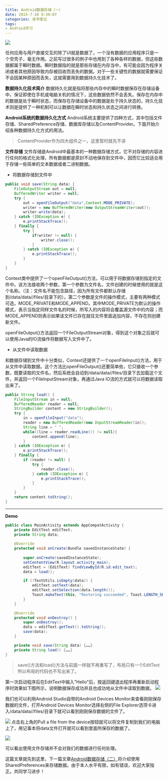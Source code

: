 ```yaml
---
title: Android数据存储（一）
date: 2015-7-10 9:39:07
categories: 读书笔记
tags: 
- Android学习
---
```


![](http://upload-images.jianshu.io/upload_images/1917079-6c19aa249b3d5e7a.png?imageMogr2/auto-orient/strip%7CimageView2/2/w/1240)

任何应用与用户直接交互的除了UI就是数据了，一个没有数据的应用程序只是一个空壳子，毫无作用。之前写过很多的例子中也用到了各种各样的数据，但这些数据都属于瞬时数据。瞬时数据指的就是那些存储在内存当中，有可能会因为程序关闭或者其他原因导致内存被回收而丢失的数据。对于一些关键性的数据就需要保证不会因某种原因而丢失，这就需要用到数据持久化技术了。
<!-- more -->

**数据持久化技术简介**
数据持久化就是指将那些内存中的瞬时数据保存在存储设备中，保证即使在手机或电脑关机的情况下，这些数据依然不会丢失。保存在内存中的数据是处于瞬时状态，而保存在存储设备中的数据是处于持久状态的，持久化技术则是提供了一种机制可以让数据在瞬时状态和持久状态之间进行转换。

**Android系统的数据持久化方式**
Android系统主要提供了四种方式，其中包括文件存储、SharedPreference存储、数据库存储以及ContentProvider。下面开始介绍各种数据持久化方式的用法。
>ContentProvider作为四大组件之一，这里暂时就先不讲

**文件存储**
文件存储是Android中最基本的一种数据存储方式，它不对存储的内容进行任何的格式化处理，所有数据都是原封不动地保存到文件中，因而它比较适合用于存储一些简单的文本数据或者二进制数据。

- 将数据存储到文件中

```java
public void save(String data) {
    FileOutputStream out = null;
    BufferedWriter writer = null;
    try {
        out = openFileOutput("data",Context.MODE_PRIVATE);
        writer = new BufferedWriter(new OutputStreamWriter(out));
        writer.write(data);
    } catch (IOException e) {
        e.printStackTrace();
    } finally {
        try {
            if(writer != null) {
                writer.close();
            }
        } catch (IOException e) {
            e.printStackTrace();
        }
    }
}
```
Context类中提供了一个openFileOutput()方法，可以用于将数据存储到指定的文件中。该方法接收两个参数，第一个参数为文件名，文件创建的时候使用的就是这个名称。（注：文件名不能包含路径，因为所有文件都默认存储到/data/data/<package name>/files/目录下的）。第二个参数是文件的操作模式，主要有两种模式可选，MODE_PRIVATE和MODE_APPEND。其中MODE_PRIVATE为默认的操作模式，表示当指定同样文件名的时候，所写入的内容将会覆盖源文件中的内容；而MODE_APPEND则表示如果该文件已存在就往文件里面追加内容，不存在则创建新文件。

openFileOutput()方法返回一个FileOutputStream对象，得到这个对象之后就可以使用Java的IO流操作将数据写入文件中了。

- 从文件中读取数据

和数据存储到文件中十分类似，Context还提供了一个openFileInput()方法，用于从文件中读取数据。这个方法比openFileOutput()还要简单些，它只接收一个参数，既要读取的文件名，然后系统会自动到/data/data/<package name>/files/目录下去加载这个文件，并返回一个FileInputStream对象，再通过Java IO流的方式就可以将数据读取出来了。
```java
public String load() {
    FileInputStream in = null;
    BufferedReader reader = null;
    StringBuilder content = new StringBuilder();
    try {
        in = openFileInput("data");
        reader = new BufferedReader(new InputStreamReader(in));
        String line = " ";
        while((line = reader.readLine()) != null){
            content.append(line);
        }
    } catch (IOException e) {
        e.printStackTrace();
    } finally {
        if (reader != null) {
            try {
                reader.close();
            } catch (IOException e) {
                e.printStackTrace();
            } 
        }
    }
    return content.toString();
}
```
---
**Demo**
```java
public class MainActivity extends AppCompatActivity {    
    private EditText editText;    
    private String data;  
  
    @Override    
    protected void onCreate(Bundle savedInstanceState) {       
 
        super.onCreate(savedInstanceState);        
        setContentView(R.layout.activity_main);        
        editText = (EditText) findViewById(R.id.edit_text);        
        data = load();        

        if (!TextUtils.isEmpty(data)) {            
            editText.setText(data);            
            editText.setSelection(data.length());            
            Toast.makeText(this, "Restoring succeeded", Toast.LENGTH_SHORT).show();        
        }    
    }    

    @Override    
    protected void onDestroy() {        
        super.onDestroy();        
        data = editText.getText().toString();        
        save(data);    
    }    

    private void save(String data) {……}
    private String load() {……}
}
```
>save()方法和load()方法与前面一样就不再重写了，布局只有一个EditText所以布局的代码也不写出来了。

第一次启动程序后在EditText中输入"Hello"后，按返回键退出程序再重新启动程序时效果如下图所示，说明数据保存成功并且也成功地从文件中读取到数据。
![](http://upload-images.jianshu.io/upload_images/1917079-f912fea4dc35423b.png?imageMogr2/auto-orient/strip%7CimageView2/2/w/1240)

我们也可以利用Android Studio自带的Android Devices Monitor来查看刚刚保存数据的文件，打开Android Devices Monitor选择右侧的File Explorer选项卡进入/data/data/<package name>/files/目录下就可以看到刚刚保存数据的文件了。

![](http://upload-images.jianshu.io/upload_images/1917079-5654c21dc3cd31c8.png?imageMogr2/auto-orient/strip%7CimageView2/2/w/1240)
点击右上角的Pull a file from the device按钮就可以将文件复制到我们的电脑上了，用记事本将data文件打开就可以看到里面所保存的数据了。


![](http://upload-images.jianshu.io/upload_images/1917079-548f2d282f1b549d.png?imageMogr2/auto-orient/strip%7CimageView2/2/w/1240)

可以看出使用文件存储并不会对我们的数据进行任何处理。

这篇文章就先到这里，下一篇文章[Android数据存储（二）](/Android数据存储（二）/)将介绍使用SharedPreferences来存储数据。由于本人水平有限，如有错误，欢迎大家指正。共同学习进步！
